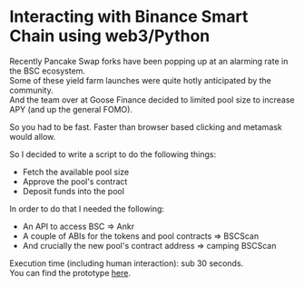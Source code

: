 # Interacting with Binance Smart Chain using web3/Python

Recently Pancake Swap forks have been popping up at an alarming rate in the BSC ecosystem.  
Some of these yield farm launches were quite hotly anticipated by the community.  
And the team over at Goose Finance decided to limited pool size to increase APY (and up the general FOMO).

So you had to be fast. 
Faster than browser based clicking and metamask would allow.

So I decided to write a script to do the following things:
- Fetch the available pool size
- Approve the pool's contract
- Deposit funds into the pool  

In order to do that I needed the following:
- An API to access BSC => Ankr
- A couple of ABIs for the tokens and pool contracts => BSCScan
- And crucially the new pool's contract address => camping BSCScan

Execution time (including human interaction): sub 30 seconds.  
You can find the prototype [here](https://github.com/tloecher/bsc-w3-python/blob/master/yeet-goose.ipynb).
